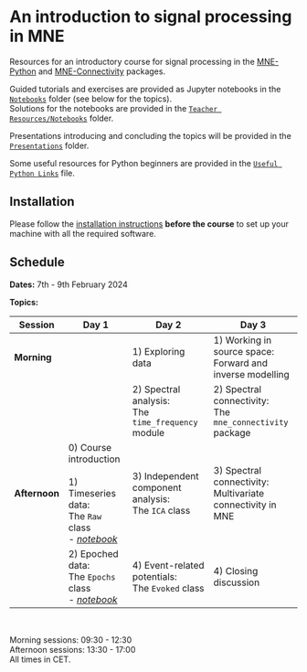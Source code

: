 # An introduction to signal processing in MNE

Resources for an introductory course for signal processing in the [MNE-Python](https://mne.tools/stable/index.html) and [MNE-Connectivity](https://mne.tools/mne-connectivity/stable/index.html) packages.

Guided tutorials and exercises are provided as Jupyter notebooks in the [`Notebooks`](./Notebooks) folder (see below for the topics).<br>
Solutions for the notebooks are provided in the [`Teacher Resources/Notebooks`](./Teacher%20Resources/Notebooks) folder.

Presentations introducing and concluding the topics will be provided in the [`Presentations`](./Presentations) folder.

Some useful resources for Python beginners are provided in the [`Useful Python Links`](./Useful%20Python%20Links.md) file.

## Installation

Please follow the [installation instructions](./Installation%20Instructions.md) **before the course** to set up your machine with all the required software.

## Schedule

**Dates:** 7th - 9th February 2024

**Topics:**

| **Session**   	| **Day 1**                                                           	| **Day 2**                                                                             	| **Day 3**                                                                                                                	|
|---------------	|---------------------------------------------------------------------	|---------------------------------------------------------------------------------------	|--------------------------------------------------------------------------------------------------------------------------	|
| **Morning**   	|                                                                     	| 1) Exploring data                                                          	| 1) Working in source space:<br>Forward and inverse modelling                                            	|
|               	|                                                                     	| 2) Spectral analysis:<br>The `time_frequency` module 	| 2) Spectral connectivity:<br>The `mne_connectivity` package                              	|
| **Afternoon** 	| 0) Course introduction<br><br>1) Timeseries data:<br>The `Raw` class<br>*- [notebook](./Notebooks/Day%201/1%20-%20Raw.ipynb)*<br> 	| 3) Independent component analysis:<br>The `ICA` class    	| 3) Spectral connectivity:<br>Multivariate connectivity in MNE 	|
|               	| 2) Epoched data:<br>The `Epochs` class<br>*- [notebook](./Notebooks/Day%201/2%20-%20Epochs.ipynb)*<br> 	| 4) Event-related potentials:<br>The `Evoked` class       	| 4) Closing discussion                                                                                     	|

<br>

Morning sessions: 09:30 - 12:30<br>
Afternoon sessions: 13:30 - 17:00<br>
All times in CET.
